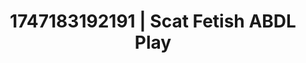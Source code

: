 ---
categories:
- Passionate kisses
- Erotic oil massage
- Punk lovers
- Intimate POV
- Lustful close-up
image: /assets/images/1747183192191.jpg
layout: post
seo:
  description: Featured content with artistic Scat Fetish, ABDL Play. HD images available.
  keywords: Scat Fetish, ABDL Play
  og_image: /assets/images/1747183192191.jpg
  schema_type: VisualArtwork
tags:
- ABDL Play
- '#1747183192191'
- Scat Fetish
title: 1747183192191 | Scat Fetish ABDL Play
---